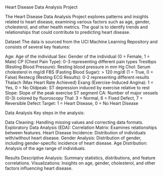 Heart Disease Data Analysis Project

The Heart Disease Data Analysis Project explores patterns and insights related to heart disease, examining various factors such as age, gender, cholesterol, and other health metrics. The goal is to identify trends and relationships that could contribute to predicting heart disease.

Dataset
The data is sourced from the UCI Machine Learning Repository and consists of several key features:

Age: Age of the individual
Sex: Gender of the individual (0 = Female, 1 = Male)
CP (Chest Pain Type): 0-3 representing different pain types
Trestbps (Resting Blood Pressure): Resting blood pressure in mm Hg
Chol: Serum cholesterol in mg/dl
FBS (Fasting Blood Sugar): > 120 mg/dl (1 = True, 0 = False)
Restecg (Resting ECG Results): 0-2 representing different results
Thalach (Max Heart Rate Achieved)
Exang (Exercise-Induced Angina): 1 = Yes, 0 = No
Oldpeak: ST depression induced by exercise relative to rest
Slope: Slope of the peak exercise ST segment
CA: Number of major vessels (0-3) colored by fluoroscopy
Thal: 3 = Normal, 6 = Fixed Defect, 7 = Reversible Defect
Target: 1 = Heart Disease, 0 = No Heart Disease

Data Analysis
Key steps in the analysis:

Data Cleaning: Handling missing values and correcting data formats.
Exploratory Data Analysis (EDA):
  Correlation Matrix: Examines relationships between features.
  Heart Disease Incidence: Distribution of individuals with/without heart disease.
  Gender Analysis: Distribution of gender, including gender-specific incidence of heart disease.
  Age Distribution: Analysis of the age range of individuals.


Results
Descriptive Analysis: Summary statistics, distributions, and feature correlations.
Visualizations: Insights on age, gender, cholesterol, and other factors influencing heart disease.
